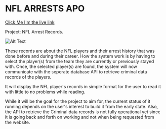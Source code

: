 # NFL ARRESTS APO

[Click Me I'm the live link](https://hamayonhussain.github.io/NACD/)


Project: NFL Arrest Records.

![Alt Text](https://media.giphy.com/media/ofM4yiAivjgUo/giphy.gif)


These records are about the NFL players and their arrest history that was done before and during their career. How the system work is by having to select the player(s) from the team they are currently or previously stayed with. Once, the selected player(s) are found, the system will now communicate with the seperate database API to retrieve criminal data records of the players.

It will display the NFL player's records in simple format for the user to read it with little to no problems while reading.

While it will be the goal for the project to aim for, the current status of it running depends on the user's interest to build it from the early state. Also, the API to retrieve the Criminal data records is not fully operational yet since it is going back and forth on working and not when being requested from the website.
